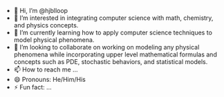 - 👋 Hi, I’m @hjblloop
- 👀 I’m interested in integrating computer science with math, chemistry, and physics concepts.
- 🌱 I’m currently learning how to apply computer science techniques to model physical phenomena.
- 💞️ I’m looking to collaborate on working on modeling any physical phenomena while incorporating upper level mathematical formulas and concepts such as PDE, stochastic behaviors, and statistical models.
- 📫 How to reach me ...
- 😄 Pronouns: He/Him/His
- ⚡ Fun fact: ...

<!---
hjblloop/hjblloop is a ✨ special ✨ repository because its `README.md` (this file) appears on your GitHub profile.
You can click the Preview link to take a look at your changes.
--->
